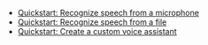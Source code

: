 - [Quickstart: Recognize speech from a microphone](../../get-started-speech-to-text.md)
- [Quickstart: Recognize speech from a file](../../get-started-speech-to-text.md)
- [Quickstart: Create a custom voice assistant](~/articles/cognitive-services/speech-service/quickstarts/voice-assistants.md)
